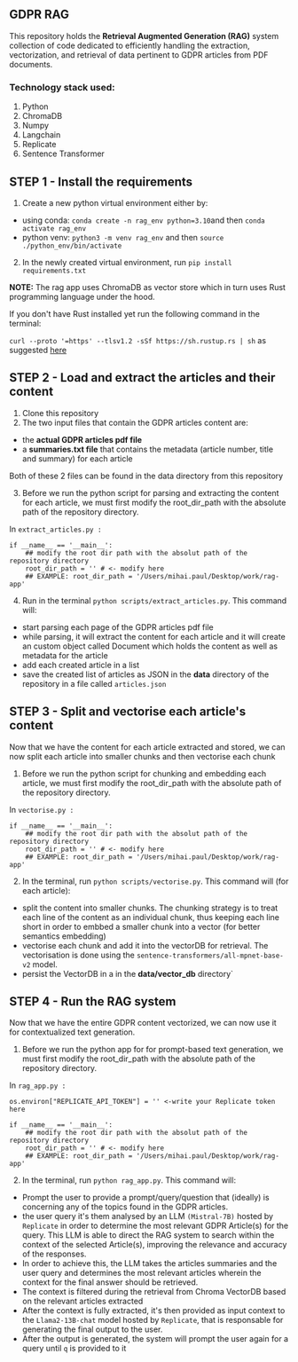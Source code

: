## GDPR RAG 

This repository holds the **Retrieval Augmented Generation (RAG)** system collection of code dedicated to efficiently handling the extraction, vectorization, and retrieval of data pertinent to GDPR articles from PDF documents. 

### Technology stack used:
1. Python
2. ChromaDB
3. Numpy
4. Langchain
5. Replicate
6. Sentence Transformer

## STEP 1 - Install the requirements

1. Create a new python virtual environment either by:
- using conda: `conda create -n rag_env python=3.10`and then `conda activate rag_env` 
- python venv: `python3 -m venv rag_env` and then `source ./python_env/bin/activate`

2. In the newly created virtual environment, run `pip install requirements.txt`

**NOTE:** The rag app uses ChromaDB as vector store which in turn uses Rust programming language under the hood.

If you don't have Rust installed yet run the following command in the terminal:

`curl --proto '=https' --tlsv1.2 -sSf https://sh.rustup.rs | sh` as suggested [here](https://rustup.rs/)


## STEP 2 - Load and extract the articles and their content

1. Clone this repository
2. The two input files that contain the GDPR articles content are:
- the **actual GDPR articles pdf file**
- a **summaries.txt file** that contains the metadata (article number, title and summary) for each article 

Both of these 2 files can be found in the data directory from this repository
 
3. Before we run the python script for parsing and extracting the content for each article, we must first modify the root_dir_path with the absolute path of the repository directory.

In `extract_articles.py :`

```
if __name__ == '__main__':
    ## modify the root dir path with the absolut path of the repository directory
    root_dir_path = '' # <- modify here
    ## EXAMPLE: root_dir_path = '/Users/mihai.paul/Desktop/work/rag-app' 
```

4. Run in the terminal `python scripts/extract_articles.py`. This command will:
- start parsing each page of the GDPR articles pdf file
- while parsing, it will extract the content for each article and it will create an custom object called Document which holds the content as well as metadata for the article
- add each created article in a list 
- save the created list of articles as JSON in the **data** directory of the repository in a file called `articles.json`

## STEP 3 - Split and vectorise each article's content

Now that we have the content for each article extracted and stored, we can now split each article into smaller chunks and then vectorise each chunk

1. Before we run the python script for chunking and embedding each article, we must first modify the root_dir_path with the absolute path of the repository directory.


In `vectorise.py :`

```
if __name__ == '__main__':
    ## modify the root dir path with the absolut path of the repository directory
    root_dir_path = '' # <- modify here
    ## EXAMPLE: root_dir_path = '/Users/mihai.paul/Desktop/work/rag-app' 
```

2. In the terminal, run `python scripts/vectorise.py`. This command will (for each article):
- split the content into smaller chunks. The chunking strategy is to treat each line of the content as an individual chunk, thus keeping each line short in order to embbed a smaller chunk into a vector (for better semantics embedding) 
- vectorise each chunk and add it into the vectorDB for retrieval. The vectorisation is done using the `sentence-transformers/all-mpnet-base-v2` model.
- persist the VectorDB in a in the **data/vector_db** directory`

## STEP 4 - Run the RAG system

Now that we have the entire GDPR content vectorized, we can now use it for contextualized text generation.

1. Before we run the python app for for prompt-based text generation, we must first modify the root_dir_path with the absolute path of the repository directory.


In `rag_app.py :`

```
os.environ["REPLICATE_API_TOKEN"] = '' <-write your Replicate token here

```

```
if __name__ == '__main__':
    ## modify the root dir path with the absolut path of the repository directory
    root_dir_path = '' # <- modify here
    ## EXAMPLE: root_dir_path = '/Users/mihai.paul/Desktop/work/rag-app' 
```

2. In the terminal, run `python rag_app.py`. This command will:
- Prompt the user to provide a prompt/query/question that (ideally) is concerning any of the topics found in the GDPR articles.
- the user query it's them analysed by an LLM `(Mistral-7B)` hosted by `Replicate` in order to determine the most relevant GDPR Article(s) for the query. This LLM is  able to direct the RAG system to search within the context of the selected Article(s), improving the relevance and accuracy of the responses. 
- In order to achieve this, the LLM takes the articles summaries and the user query and determines the most relevant articles wherein the context for the final answer should be retrieved.
- The context is filtered during the retrieval from Chroma VectorDB based on the relevant articles extracted
- After the context is fully extracted, it's then provided as input context to the `Llama2-13B-chat` model hosted by `Replicate`, that is responsable for generating the final output to the user.
- After the output is generated, the system will prompt the user again for a query until `q` is provided to it

